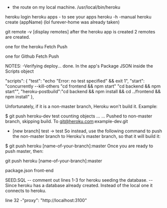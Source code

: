 - the route on my local machine. /usr/local/bin/heroku

heroku login
heroku apps - to see your apps
heroku -h -manual
heroku create (appName) (lol furever-home was already taken)

git remote -v [display remotes]
after the heroku app is created 2 remotes are created.

one for the heroku Fetch Push

one for Github Fetch Push

NOTES:
-Verifying deploy... done.
In the app's Package JSON inside the Scripts object

"scripts": {
"test": "echo \"Error: no test specified\" && exit 1",
"start": "concurrently --kill-others \"cd frontend && npm start\" \"cd backend && npm start\"",
"heroku-postbuild":"cd backend && npm install && cd ../frontend && npm install"
},

Unfortunately, if it is a non-master branch, Heroku won't build it. Example:

\$ git push heroku-dev test
counting objects ...
...
Pushed to non-master branch, skipping build.
To git@heroku.com:example-dev.git

- [new branch] test -> test
  So instead, use the following command to push the non-master branch to Heroku's master branch, so that it will build it:

\$ git push heroku [name-of-your-branch]:master
Once you are ready to push master, then:

git push heroku [name-of-your-branch]:master

package.json front-end

SEED.SQL
-- comment out lines 1-3 for heroku seeding the database.
-- Since heroku has a database already created. Instead of the local one it connects to heroku.

line 32 -"proxy": "http://localhost:3100"
